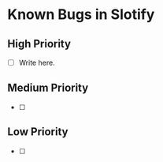 # Known Bugs in Slotify

## High Priority
- [ ] Write here.

## Medium Priority
- [ ] 

## Low Priority
- [ ] 
